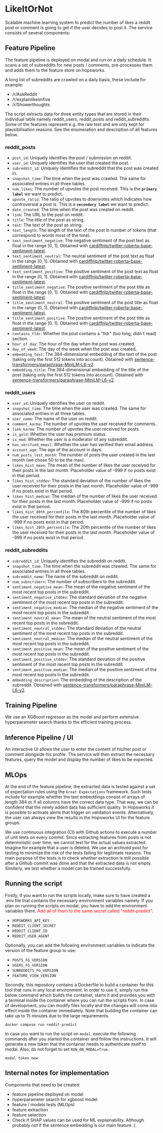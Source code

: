 # LikeItOrNot

Scalable machine learning system to predict the number of likes a reddit post or comment is going to get if the user decides to post it. The service consists of several components:

## Feature Pipeline

The feature pipeline is deployed on modal and run on a daily schedule. It scans a set of subreddits for new posts / comments, pre-processes them and adds them to the feature store on hopsworks.

A long list of subreddits are crawled on a daily basis, these include for example:

- /r/AskReddit
- /r/explainlikeimfive
- /r/Showerthoughts

The script extracts data for three entity types that are stored in their individual table namely reddit_users, reddit_posts and reddit_subreddits. Some of the features represent e.g. the raw text and are only kept for plausibilisation reasons. See the enumeration and description of all features below.

### reddit_posts

- `post_id`: Uniquely identifies the post / submission on reddit.
- `user_id`: Uniquely identifies the user that created the post.
- `subreddit_id`: Uniquely identifies the subreddit that the post was created in.
- `snapshot_time`: The time when the post was crawled. The same for associated entries in all three tables.
- `num_likes`: The number of upvotes the post received. This is the <strong>`primary label`</strong> we want to predict.
- `upvote_ratio`: The ratio of upvotes to downvotes which indicates how controversial a post is. This is a <strong>`secondary label`</strong> we want to predict.
- `date_created`: The time when the post was created on reddit.
- `link`: The URL to the post on reddit.
- `title`: The title of the post as string.
- `text`: The text of the post as string.
- `text_length`: The length of the text of the post in number of tokens (that correspond to words most of the time).
- `text_sentiment_negative`: The negative sentiment of the post text as float in the range [0, 1]. Obtained with [cardiffnlp/twitter-roberta-base-sentiment-latest](https://huggingface.co/cardiffnlp/twitter-roberta-base-sentiment-latest).
- `text_sentiment_neutral`: The neutral sentiment of the post text as float in the range [0, 1]. Obtained with [cardiffnlp/twitter-roberta-base-sentiment-latest](https://huggingface.co/cardiffnlp/twitter-roberta-base-sentiment-latest).
- `text_sentiment_positive`: The positive sentiment of the post text as float in the range [0, 1]. Obtained with [cardiffnlp/twitter-roberta-base-sentiment-latest](https://huggingface.co/cardiffnlp/twitter-roberta-base-sentiment-latest).
- `title_sentiment_negative`: The positive sentiment of the post title as float in the range [0, 1]. Obtained with [cardiffnlp/twitter-roberta-base-sentiment-latest](https://huggingface.co/cardiffnlp/twitter-roberta-base-sentiment-latest).
- `title_sentiment_neutral`: The positive sentiment of the post title as float in the range [0, 1]. Obtained with [cardiffnlp/twitter-roberta-base-sentiment-latest](https://huggingface.co/cardiffnlp/twitter-roberta-base-sentiment-latest).
- `title_sentiment_positive`: The positive sentiment of the post title as float in the range [0, 1]. Obtained with [cardiffnlp/twitter-roberta-base-sentiment-latest](https://huggingface.co/cardiffnlp/twitter-roberta-base-sentiment-latest).
- `contains_tldr`: Whether the post contains a "tldr" (too long, didn`t read) section.
- `hour_of_day`: The hour of the day when the post was created.
- `day_of_week`: The day of the week when the post was created.
- `embedding_text`: The 384-dimensional embedding of the text of the post (taking only the first 512 tokens into account). Obtained with [sentence-transformers/paraphrase-MiniLM-L6-v2](https://huggingface.co/sentence-transformers/paraphrase-MiniLM-L6-v2).
- `embedding_title`: The 384-dimensional embedding of the title of the post (taking only the first 512 tokens into account). Obtained with [sentence-transformers/paraphrase-MiniLM-L6-v2](https://huggingface.co/sentence-transformers/paraphrase-MiniLM-L6-v2).

### reddit_users

- `user_id`: Uniquely identifies the user on reddit.
- `snapshot_time`: The time when the user was crawled. The same for associated entries in all three tables.
- `user_name`: The name of the user on reddit.
- `comment_karma`: The number of upvotes the user received for comments.
- `link_karma`: The number of upvotes the user received for posts.
- `is_gold`: Whether the user has premium status.
- `is_mod`: Whether the user is a moderator of any subreddit.
- `has_verified_email`: Whether the user has verified their email address.
- `account_age`: The age of the account in days.
- `num_posts_last_month`: The number of posts the user created in the last month (we chose 50 to be the max).
- `likes_hist_mean`: The mean of the number of likes the user received for their posts in the last month. Placeholder value of -999 if no posts exist in that period.
- `likes_hist_stddev`: The standard deviation of the number of likes the user received for their posts in the last month. Placeholder value of -999 if no posts exist in that period.
- `likes_hist_median`: The median of the number of likes the user received for their posts in the last month. Placeholder value of -999 if no posts exist in that period.
- `likes_hist_80th_percentile`: The 80th percentile of the number of likes the user received for their posts in the last month. Placeholder value of -999 if no posts exist in that period.
- `likes_hist_20th_percentile`: The 20th percentile of the number of likes the user received for their posts in the last month. Placeholder value of -999 if no posts exist in that period.

### reddit_subreddits

- `subreddit_id`: Uniquely identifies the subreddit on reddit.
- `snapshot_time`: The time when the subreddit was crawled. The same for associated entries in all three tables.
- `subreddit_name`: The name of the subreddit on reddit.
- `num_subscribers`: The number of subscribers to the subreddit.
- `sentiment_negative_mean`: The mean of the negative sentiment of the most recent top posts in the subreddit.
- `sentiment_negative_stddev`: The standard deviation of the negative sentiment of the most recent top posts in the subreddit.
- `sentiment_negative_median`: The median of the negative sentiment of the most recent top posts in the subreddit.
- `sentiment_neutral_mean`: The mean of the neutral sentiment of the most recent top posts in the subreddit.
- `sentiment_neutral_stddev`: The standard deviation of the neutral sentiment of the most recent top posts in the subreddit.
- `sentiment_neutral_median`: The median of the neutral sentiment of the most recent top posts in the subreddit.
- `sentiment_positive_mean`: The mean of the positive sentiment of the most recent top posts in the subreddit.
- `sentiment_positive_stddev`: The standard deviation of the positive sentiment of the most recent top posts in the subreddit.
- `sentiment_positive_median`: The median of the positive sentiment of the most recent top posts in the subreddit.
- `embedding_description`: The embedding of the description of the subreddit. Obtained with [sentence-transformers/paraphrase-MiniLM-L6-v2](https://huggingface.co/sentence-transformers/paraphrase-MiniLM-L6-v2).

## Training Pipeline

We use an XGBoost regressor as the model and perform extensive hyperparameter search thanks to the efficient training process.

## Inference Pipeline / UI

An interactive UI allows the user to enter the content of his/her post or comment alongside his profile. The service will then extract the necessary features, query the model and display the number of likes to be expected.

## MLOps

At the end of the feature pipeline, the extracted data is tested against a set of expectation rules using the `Great Expectations` framework. Such tests include for example whether the text embeddings consist of arrays of length 384 or if all columns have the correct data type. That way, we can be confident that the newly added data has sufficient quality. In Hopsworks it is possible to activate alerts that trigger on validation events. Alternatively, the user can always view the results in the Hopsworks UI for the feature groups.

We use continuous integration (CI) with Github actions to execute a number of unit tests on every commit. Since extracting features from posts is not deterministic over time, we cannot test for the actual values extracted. Imagine for example that a user is deleted. We use an archived post for testing to minimize the risk of the tests failing for legitimate reasons. The main purpose of the tests is to check whether extraction is still possible after a Github commit was done and that the extracted data is not empty. Similarly, we test whether a model can be trained successfully.

## Running the script

Firstly, if you want to run the scripts locally, make sure to have created a .env file that contains the necessary environment variables namely. If you plan on running the scripts on modal, you have to add the environment variables there. <span style="color:red">Add all of them to the same secret called "reddit-predict"</span>.

- `HOPSWORKS_API_KEY`
- `REDDIT_CLIENT_SECRET`
- `REDDIT_CLIENT_ID`
- `REDDIT_USER_AGENT`

Optionally, you can add the following environment variables to indicate the version of the feature group to use:
- `POSTS_FG_VERSION`
- `USERS_FG_VERSION`
- `SUBREDDITS_FG_VERSION`
- `FEATURE_VIEW_VERSION`

Secondly, this repository contains a Dockerfile to build a container for this tool that runs in any local environment. In order to use it, simply run the below command which builds the container, starts it and provides you with a terminal inside the container where you can run the scripts from. In case of development, you can modify files locally and the changes will come into effect inside the container immediately. Note that building the container can take up to 15 minutes due to the large requirements.

```console
docker compose run reddit-predict
```

In case you want to run the script on `modal`, execute the following commands after you started the container and follow the instructions. It will generate a new token that the container needs to authenticate itself to modal. Also, do not forget to set `RUN_ON_MODAL=True`.

```console
modal token new
```

## Internal notes for implementation

Components that need to be created:

- feature pipeline deployed on modal
- hyperparameter search for xgboost model
- feature / models tests (MLOps)
- feature extraction
- feature selection
- Check if SHAP values can be used for ML explainability. Although probably not if the sentence embedding is our main feature :(
